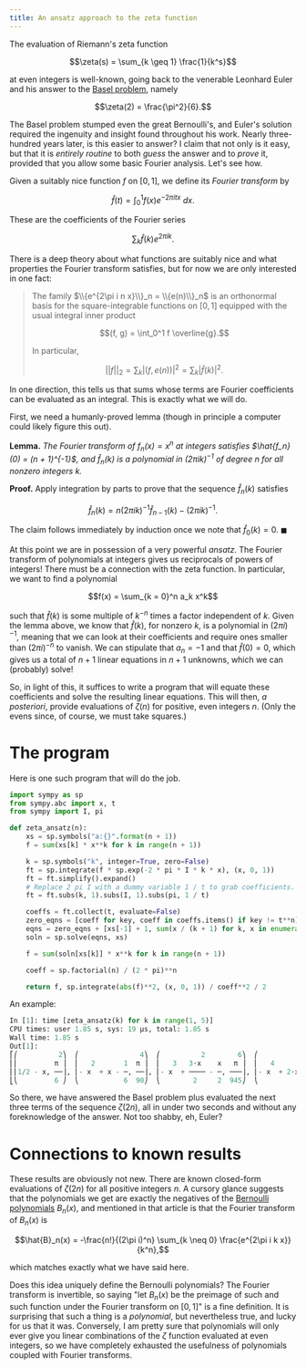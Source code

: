 ```yaml
---
title: An ansatz approach to the zeta function
---
```


The evaluation of Riemann's zeta function

$$\zeta(s) = \sum_{k \geq 1} \frac{1}{k^s}$$

at even integers is well-known, going back to the venerable Leonhard Euler and
his answer to the [Basel problem](https://en.wikipedia.org/wiki/Basel_problem),
namely

$$\zeta(2) = \frac{\pi^2}{6}.$$

The Basel problem stumped even the great Bernoulli's, and Euler's solution
required the ingenuity and insight found throughout his work. Nearly
three-hundred years later, is this easier to answer? I claim that not only is
it easy, but that it is *entirely routine* to both *guess* the answer and to
*prove* it, provided that you allow some basic Fourier analysis. Let's see how.

Given a suitably nice function $f$ on $[0, 1]$, we define its *Fourier
transform* by

$$\hat{f}(t) = \int_0^1 f(x) e^{-2\pi i t x}\ dx.$$

These are the coefficients of the Fourier series

$$\sum_k \hat{f}(k) e^{2\pi i k}.$$

There is a deep theory about what functions are suitably nice and what
properties the Fourier transform satisfies, but for now we are only interested
in one fact:

> The family $\\{e^{2\pi i n x}\\}_n = \\{e(n)\\}_n$ is an orthonormal basis for
the square-integrable functions on $[0, 1]$ equipped with the usual integral
inner product
>
>   $$(f, g) = \int_0^1 f \overline{g}.$$
>
> In particular,
>
> $$||f||_2 = \sum_k |(f, e(n))|^2 = \sum_k |\hat{f}(k)|^2.$$

In one direction, this tells us that sums whose terms are Fourier coefficients
can be evaluated as an integral. This is exactly what we will do.

First, we need a humanly-proved lemma (though in principle a computer could
likely figure this out).

**Lemma.** *The Fourier transform of $f_n(x) = x^n$ at integers satisfies
$\hat{f_n}(0) = (n + 1)^{-1}$, and $\hat{f}_n(k)$ is a polynomial in $(2\pi
i k)^{-1}$ of degree $n$ for all nonzero integers $k$.*

**Proof.** Apply integration by parts to prove that the sequence $\hat{f}_n(k)$
satisfies

$$\hat{f}_n(k) = n(2\pi i k)^{-1} \hat{f}_{n - 1}(k) - (2\pi i k)^{-1}.$$

The claim follows immediately by induction once we note that $\hat{f}_0(k)
= 0$. $\blacksquare$

At this point we are in possession of a very powerful *ansatz*. The Fourier
transform of polynomials at integers gives us reciprocals of powers of
integers! There must be a connection with the zeta function. In particular, we
want to find a polynomial

$$f(x) = \sum_{k = 0}^n a_k x^k$$

such that $\hat{f}(k)$ is some multiple of $k^{-n}$ times a factor independent
of $k$. Given the lemma above, we know that $\hat{f}(k)$, for nonzero $k$, is
a polynomial in $(2\pi i)^{-1}$, meaning that we can look at their coefficients
and require ones smaller than $(2\pi i)^{-n}$ to vanish. We can stipulate that
$a_n = -1$ and that $\hat{f}(0) = 0$, which gives us a total of $n + 1$ linear
equations in $n + 1$ unknowns, which we can (probably) solve!

So, in light of this, it suffices to write a program that will equate these
coefficients and solve the resulting linear equations. This will then, *a
posteriori*, provide evaluations of $\zeta(n)$ for positive, even integers $n$.
(Only the evens since, of course, we must take squares.)

# The program

Here is one such program that will do the job.

```python
import sympy as sp
from sympy.abc import x, t
from sympy import I, pi

def zeta_ansatz(n):
    xs = sp.symbols("a:{}".format(n + 1))
    f = sum(xs[k] * x**k for k in range(n + 1))

    k = sp.symbols("k", integer=True, zero=False)
    ft = sp.integrate(f * sp.exp(-2 * pi * I * k * x), (x, 0, 1))
    ft = ft.simplify().expand()
    # Replace 2 pi I with a dummy variable 1 / t to grab coefficients.
    ft = ft.subs(k, 1).subs(I, 1).subs(pi, 1 / t)

    coeffs = ft.collect(t, evaluate=False)
    zero_eqns = [coeff for key, coeff in coeffs.items() if key != t**n]
    eqns = zero_eqns + [xs[-1] + 1, sum(x / (k + 1) for k, x in enumerate(xs))]
    soln = sp.solve(eqns, xs)

    f = sum(soln[xs[k]] * x**k for k in range(n + 1))

    coeff = sp.factorial(n) / (2 * pi)**n

    return f, sp.integrate(abs(f)**2, (x, 0, 1)) / coeff**2 / 2
```

An example:

```python
In [1]: time [zeta_ansatz(k) for k in range(1, 5)]
CPU times: user 1.85 s, sys: 19 µs, total: 1.85 s
Wall time: 1.85 s
Out[1]: 
⎡⎛          2⎞  ⎛               4⎞  ⎛          2        6⎞  ⎛                         8 ⎞⎤
⎢⎜         π ⎟  ⎜   2       1  π ⎟  ⎜   3   3⋅x    x   π ⎟  ⎜   4      3    2   1    π  ⎟⎥
⎢⎜1/2 - x, ──⎟, ⎜- x  + x - ─, ──⎟, ⎜- x  + ──── - ─, ───⎟, ⎜- x  + 2⋅x  - x  + ──, ────⎟⎥
⎣⎝         6 ⎠  ⎝           6  90⎠  ⎝        2     2  945⎠  ⎝                   30  9450⎠⎦
```

So there, we have answered the Basel problem plus evaluated the next three
terms of the sequence $\zeta(2n)$, all in under two seconds and without any
foreknowledge of the answer. Not too shabby, eh, Euler?

# Connections to known results

These results are obviously not new. There are known closed-form evaluations of
$\zeta(2n)$ for all positive integers $n$. A cursory glance suggests that the
polynomials we get are exactly the negatives of the [Bernoulli
polynomials](https://en.wikipedia.org/wiki/Bernoulli_polynomials#Representations)
$B_n(x)$, and mentioned in that article is that the Fourier transform of
$B_n(x)$ is

$$\hat{B}_n(x) = -\frac{n!}{(2\pi i)^n} \sum_{k \neq 0} \frac{e^{2\pi i k x}}{k^n},$$

which matches exactly what we have said here.

Does this idea uniquely define the Bernoulli polynomials? The Fourier transform
is invertible, so saying "let $B_n(x)$ be the preimage of such and such
function under the Fourier transform on $[0, 1]$" is a fine definition. It is
surprising that such a thing is a *polynomial*, but nevertheless true, and
lucky for us that it was. Conversely, I am pretty sure that polynomials will
only ever give you linear combinations of the $\zeta$ function evaluated at
even integers, so we have completely exhausted the usefulness of polynomials
coupled with Fourier transforms.
